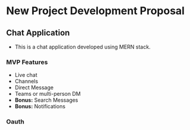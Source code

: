 # New Project Development Proposal

## Chat Application

- This is a chat application developed using MERN stack.

### MVP Features
- Live chat
- Channels
- Direct Message
- Teams or multi-person DM
- **Bonus:** Search Messages
- **Bonus:** Notifications

### Oauth
